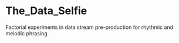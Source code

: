 # The_Data_Selfie
Factorial experiments in data stream pre-production for rhythmic and melodic phrasing
